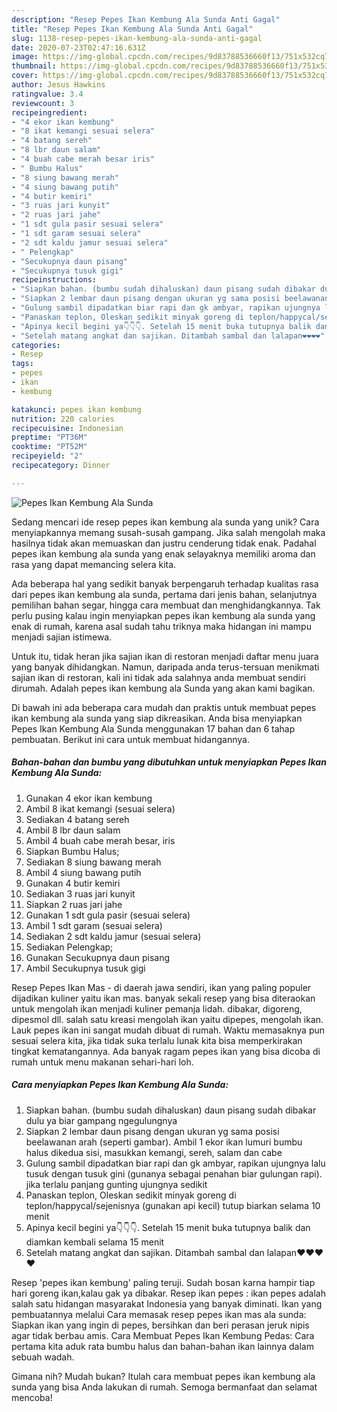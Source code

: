```yaml
---
description: "Resep Pepes Ikan Kembung Ala Sunda Anti Gagal"
title: "Resep Pepes Ikan Kembung Ala Sunda Anti Gagal"
slug: 1138-resep-pepes-ikan-kembung-ala-sunda-anti-gagal
date: 2020-07-23T02:47:16.631Z
image: https://img-global.cpcdn.com/recipes/9d83788536660f13/751x532cq70/pepes-ikan-kembung-ala-sunda-foto-resep-utama.jpg
thumbnail: https://img-global.cpcdn.com/recipes/9d83788536660f13/751x532cq70/pepes-ikan-kembung-ala-sunda-foto-resep-utama.jpg
cover: https://img-global.cpcdn.com/recipes/9d83788536660f13/751x532cq70/pepes-ikan-kembung-ala-sunda-foto-resep-utama.jpg
author: Jesus Hawkins
ratingvalue: 3.4
reviewcount: 3
recipeingredient:
- "4 ekor ikan kembung"
- "8 ikat kemangi sesuai selera"
- "4 batang sereh"
- "8 lbr daun salam"
- "4 buah cabe merah besar iris"
- " Bumbu Halus"
- "8 siung bawang merah"
- "4 siung bawang putih"
- "4 butir kemiri"
- "3 ruas jari kunyit"
- "2 ruas jari jahe"
- "1 sdt gula pasir sesuai selera"
- "1 sdt garam sesuai selera"
- "2 sdt kaldu jamur sesuai selera"
- " Pelengkap"
- "Secukupnya daun pisang"
- "Secukupnya tusuk gigi"
recipeinstructions:
- "Siapkan bahan. (bumbu sudah dihaluskan) daun pisang sudah dibakar dulu ya biar gampang ngegulungnya"
- "Siapkan 2 lembar daun pisang dengan ukuran yg sama posisi beelawanan arah (seperti gambar). Ambil 1 ekor ikan lumuri bumbu halus dikedua sisi, masukkan kemangi, sereh, salam dan cabe"
- "Gulung sambil dipadatkan biar rapi dan gk ambyar, rapikan ujungnya lalu tusuk dengan tusuk gini (gunanya sebagai penahan biar gulungan rapi). jika terlalu panjang gunting ujungnya sedikit"
- "Panaskan teplon, Oleskan sedikit minyak goreng di teplon/happycal/sejenisnya (gunakan api kecil) tutup biarkan selama 10 menit"
- "Apinya kecil begini ya👇👇👇. Setelah 15 menit buka tutupnya balik dan diamkan kembali selama 15 menit"
- "Setelah matang angkat dan sajikan. Ditambah sambal dan lalapan❤❤❤❤"
categories:
- Resep
tags:
- pepes
- ikan
- kembung

katakunci: pepes ikan kembung 
nutrition: 220 calories
recipecuisine: Indonesian
preptime: "PT36M"
cooktime: "PT52M"
recipeyield: "2"
recipecategory: Dinner

---
```



![Pepes Ikan Kembung Ala Sunda](https://img-global.cpcdn.com/recipes/9d83788536660f13/751x532cq70/pepes-ikan-kembung-ala-sunda-foto-resep-utama.jpg)

Sedang mencari ide resep pepes ikan kembung ala sunda yang unik? Cara menyiapkannya memang susah-susah gampang. Jika salah mengolah maka hasilnya tidak akan memuaskan dan justru cenderung tidak enak. Padahal pepes ikan kembung ala sunda yang enak selayaknya memiliki aroma dan rasa yang dapat memancing selera kita.

Ada beberapa hal yang sedikit banyak berpengaruh terhadap kualitas rasa dari pepes ikan kembung ala sunda, pertama dari jenis bahan, selanjutnya pemilihan bahan segar, hingga cara membuat dan menghidangkannya. Tak perlu pusing kalau ingin menyiapkan pepes ikan kembung ala sunda yang enak di rumah, karena asal sudah tahu triknya maka hidangan ini mampu menjadi sajian istimewa.

Untuk itu, tidak heran jika sajian ikan di restoran menjadi daftar menu juara yang banyak dihidangkan. Namun, daripada anda terus-tersuan menikmati sajian ikan di restoran, kali ini tidak ada salahnya anda membuat sendiri dirumah. Adalah pepes ikan kembung ala Sunda yang akan kami bagikan.


Di bawah ini ada beberapa cara mudah dan praktis untuk membuat pepes ikan kembung ala sunda yang siap dikreasikan. Anda bisa menyiapkan Pepes Ikan Kembung Ala Sunda menggunakan 17 bahan dan 6 tahap pembuatan. Berikut ini cara untuk membuat hidangannya.

<!--inarticleads1-->

##### Bahan-bahan dan bumbu yang dibutuhkan untuk menyiapkan Pepes Ikan Kembung Ala Sunda:

1. Gunakan 4 ekor ikan kembung
1. Ambil 8 ikat kemangi (sesuai selera)
1. Sediakan 4 batang sereh
1. Ambil 8 lbr daun salam
1. Ambil 4 buah cabe merah besar, iris
1. Siapkan  Bumbu Halus;
1. Sediakan 8 siung bawang merah
1. Ambil 4 siung bawang putih
1. Gunakan 4 butir kemiri
1. Sediakan 3 ruas jari kunyit
1. Siapkan 2 ruas jari jahe
1. Gunakan 1 sdt gula pasir (sesuai selera)
1. Ambil 1 sdt garam (sesuai selera)
1. Sediakan 2 sdt kaldu jamur (sesuai selera)
1. Sediakan  Pelengkap;
1. Gunakan Secukupnya daun pisang
1. Ambil Secukupnya tusuk gigi


Resep Pepes Ikan Mas - di daerah jawa sendiri, ikan yang paling populer dijadikan kuliner yaitu ikan mas. banyak sekali resep yang bisa diteraokan untuk mengolah ikan menjadi kuliner pemanja lidah. dibakar, digoreng, dipesmol dll. salah satu kreasi mengolah ikan yaitu dipepes, mengolah ikan. Lauk pepes ikan ini sangat mudah dibuat di rumah. Waktu memasaknya pun sesuai selera kita, jika tidak suka terlalu lunak kita bisa memperkirakan tingkat kematangannya. Ada banyak ragam pepes ikan yang bisa dicoba di rumah untuk menu makanan sehari-hari loh. 

<!--inarticleads2-->

##### Cara menyiapkan Pepes Ikan Kembung Ala Sunda:

1. Siapkan bahan. (bumbu sudah dihaluskan) daun pisang sudah dibakar dulu ya biar gampang ngegulungnya
1. Siapkan 2 lembar daun pisang dengan ukuran yg sama posisi beelawanan arah (seperti gambar). Ambil 1 ekor ikan lumuri bumbu halus dikedua sisi, masukkan kemangi, sereh, salam dan cabe
1. Gulung sambil dipadatkan biar rapi dan gk ambyar, rapikan ujungnya lalu tusuk dengan tusuk gini (gunanya sebagai penahan biar gulungan rapi). jika terlalu panjang gunting ujungnya sedikit
1. Panaskan teplon, Oleskan sedikit minyak goreng di teplon/happycal/sejenisnya (gunakan api kecil) tutup biarkan selama 10 menit
1. Apinya kecil begini ya👇👇👇. Setelah 15 menit buka tutupnya balik dan diamkan kembali selama 15 menit
1. Setelah matang angkat dan sajikan. Ditambah sambal dan lalapan❤❤❤❤


Resep &#39;pepes ikan kembung&#39; paling teruji. Sudah bosan karna hampir tiap hari goreng ikan,kalau gak ya dibakar. Resep ikan pepes : ikan pepes adalah salah satu hidangan masyarakat Indonesia yang banyak diminati. Ikan yang pembuatannya melalui Cara memasak resep pepes ikan mas ala sunda: Siapkan ikan yang ingin di pepes, bersihkan dan beri perasan jeruk nipis agar tidak berbau amis. Cara Membuat Pepes Ikan Kembung Pedas: Cara pertama kita aduk rata bumbu halus dan bahan-bahan ikan lainnya dalam sebuah wadah. 

Gimana nih? Mudah bukan? Itulah cara membuat pepes ikan kembung ala sunda yang bisa Anda lakukan di rumah. Semoga bermanfaat dan selamat mencoba!
